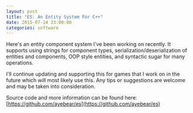 ```yaml
---
layout: post
title: "ES: An Entity System For C++"
date: 2015-07-14 23:00:00
categories: software
---
```


Here's an entity component system I've been working on recently. It supports using strings for component types, serialization/deserialization of entities and components, OOP style entities, and syntactic sugar for many operations.

I'll continue updating and supporting this for games that I work on in the future which will most likely use this. Any tips or suggestions are welcome and may be taken into consideration.

Source code and more information can be found here: [https://github.com/ayebear/es](https://github.com/ayebear/es)
